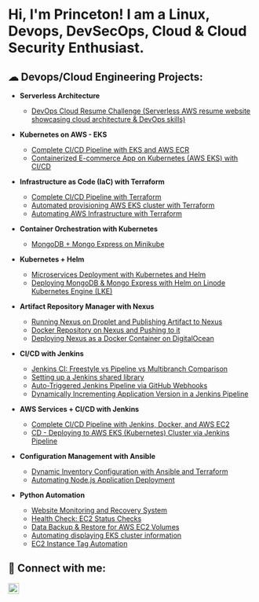 <h1>Hi, I'm Princeton! I am a Linux, Devops, DevSecOps, Cloud & Cloud Security Enthusiast.</a>

<h2>☁︎ Devops/Cloud Engineering Projects:</h2>

- <b>Serverless Architecture</b>
  - [DevOps Cloud Resume Challenge (Serverless AWS resume website showcasing cloud architecture & DevOps skills)](https://github.com/Princeton45/DevOps-Cloud-Resume-Challenge)
 
- <b>Kubernetes on AWS - EKS</b>
  - [Complete CI/CD Pipeline with EKS and AWS ECR](https://github.com/Princeton45/eks-ecr-complete-pipeline)
  - [Containerized E-commerce App on Kubernetes (AWS EKS) with CI/CD](https://github.com/Princeton45/Kubernetes-Resume-Challenge)
    
- <b>Infrastructure as Code (IaC) with Terraform</b>
  - [Complete CI/CD Pipeline with Terraform](https://github.com/Princeton45/terraform-complete-cicd)
  - [Automated provisioning AWS EKS cluster with Terraform](https://github.com/Princeton45/terraform-aws-eks-cluster)
  - [Automating AWS Infrastructure with Terraform](https://github.com/Princeton45/terraform-aws-infrastructure?tab=readme-ov-file)

- <b>Container Orchestration with Kubernetes</b>
  - [MongoDB + Mongo Express on Minikube](https://github.com/Princeton45/k8s-mongodb-express-local)

- <b>Kubernetes + Helm</b>
  - [Microservices Deployment with Kubernetes and Helm](https://github.com/Princeton45/microservices-helm-deployment1)
  - [Deploying MongoDB & Mongo Express with Helm on Linode Kubernetes Engine (LKE)](https://github.com/Princeton45/kubernetes-mongodb-helm)

- <b>Artifact Repository Manager with Nexus</b>
  - [Running Nexus on Droplet and Publishing Artifact to Nexus](https://github.com/Princeton45/nexus-droplet-setup)
  - [Docker Repository on Nexus and Pushing to it](https://github.com/Princeton45/nexus-docker-repo-setup)
  - [Deploying Nexus as a Docker Container on DigitalOcean](https://github.com/Princeton45/nexus-docker-container)
    
- <b>CI/CD with Jenkins</b>
  - [Jenkins CI: Freestyle vs Pipeline vs Multibranch Comparison](https://github.com/Princeton45/jenkins-multi-pipeline)
  - [Setting up a Jenkins shared library](https://github.com/Princeton45/jenkins-shared-library)
  - [Auto-Triggered Jenkins Pipeline via GitHub Webhooks](https://github.com/Princeton45/jenkins-webhooks-trigger)
  - [Dynamically Incrementing Application Version in a Jenkins Pipeline](https://github.com/Princeton45/jenkins-dynamic-versioning)
 
- <b>AWS Services + CI/CD with Jenkins</b>
  - [Complete CI/CD Pipeline with Jenkins, Docker, and AWS EC2](https://github.com/Princeton45/jenkins-docker-ec2-cicd)
  - [CD - Deploying to AWS EKS (Kubernetes) Cluster via Jenkins Pipeline](https://github.com/Princeton45/jenkins-eks-cd-pipeline)
 
- <b>Configuration Management with Ansible</b>
  - [Dynamic Inventory Configuration with Ansible and Terraform](https://github.com/Princeton45/dynamic-inventory-ec2)
  - [Automating Node.js Application Deployment](https://github.com/Princeton45/nodejs-ansible-deploy)
    
- <b>Python Automation</b>
  - [Website Monitoring and Recovery System](https://github.com/Princeton45/website-monitoring-python)
  - [Health Check: EC2 Status Checks](https://github.com/Princeton45/ec2-health-check)
  - [Data Backup & Restore for AWS EC2 Volumes](https://github.com/Princeton45/data-backup-restore-python)
  - [Automating displaying EKS cluster information](https://github.com/Princeton45/python-eks-monitor)
  - [EC2 Instance Tag Automation](https://github.com/Princeton45/ec2-tag-automation)
  
<h2> 🤳 Connect with me:</h2>

[<img align="left" alt="Princeton Abdulsalam | LinkedIn" width="22px" src="https://cdn.jsdelivr.net/npm/simple-icons@v3/icons/linkedin.svg" />][linkedin]

[linkedin]: https://www.linkedin.com/in/princetona/
